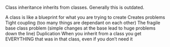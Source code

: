 Class inheritance inherits from classes. Generally this is outdated.

A class is like a blueprint for what you are trying to create
 Creates problems
Tight coupling (too many things are dependant on each other)
The fragile base class problem (simple changes at the base lead to huge problems down the line)
Duplication
When you inherit from a class you get EVERYTHING that was in that class, even if you don’t need it
